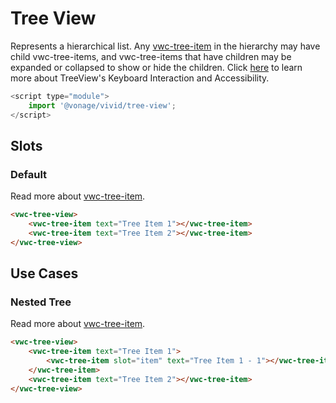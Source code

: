 # Tree View

Represents a hierarchical list. Any [vwc-tree-item](../../components/tree-item) in the hierarchy may have child vwc-tree-items, and vwc-tree-items that have children may be expanded or collapsed to show or hide the children.
Click [here](https://www.w3.org/WAI/ARIA/apg/patterns/treeview) to learn more about TreeView's Keyboard Interaction and Accessibility.

```js
<script type="module">
    import '@vonage/vivid/tree-view';
</script>
```

## Slots

### Default

Read more about [vwc-tree-item](../../components/tree-item).

```html preview
<vwc-tree-view>
    <vwc-tree-item text="Tree Item 1"></vwc-tree-item>
    <vwc-tree-item text="Tree Item 2"></vwc-tree-item>
</vwc-tree-view>
```

## Use Cases

### Nested Tree

Read more about [vwc-tree-item](../../components/tree-item).

```html preview
<vwc-tree-view>
    <vwc-tree-item text="Tree Item 1">
        <vwc-tree-item slot="item" text="Tree Item 1 - 1"></vwc-tree-item>
    </vwc-tree-item>
    <vwc-tree-item text="Tree Item 2"></vwc-tree-item>
</vwc-tree-view>
```